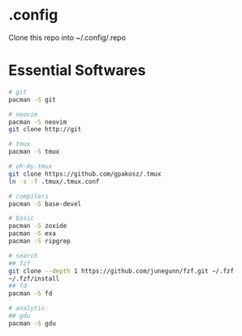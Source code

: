 # .config

Clone this repo into ~/.config/.repo

# Essential Softwares

```sh
# git
pacman -S git

# neovim
pacman -S neovim
git clone http://git

# tmux
pacman -S tmux

# oh-my-tmux
git clone https://github.com/gpakosz/.tmux
ln -s -f .tmux/.tmux.conf

# compilers
pacman -S base-devel

# basic
pacman -S zoxide
pacman -S exa
pacman -S ripgrep

# search
## fzf
git clone --depth 1 https://github.com/junegunn/fzf.git ~/.fzf
~/.fzf/install
## fd
pacman -S fd

# analytic
## gdu
pacman -S gdu
```
